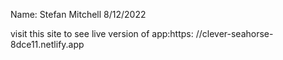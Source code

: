 Name: Stefan Mitchell
8/12/2022

visit this site to see live version of app:https: //clever-seahorse-8dce11.netlify.app
